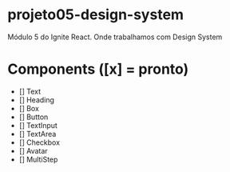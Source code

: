 # projeto05-design-system
 Módulo 5 do Ignite React. Onde trabalhamos com Design System

# Components ([x] = pronto)

- [] Text
- [] Heading
- [] Box
- [] Button
- [] TextInput
- [] TextArea
- [] Checkbox
- [] Avatar
- [] MultiStep

